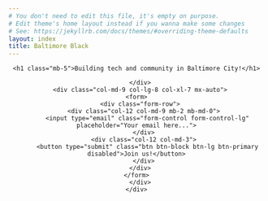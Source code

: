 ```yaml
---
# You don't need to edit this file, it's empty on purpose.
# Edit theme's home layout instead if you wanna make some changes
# See: https://jekyllrb.com/docs/themes/#overriding-theme-defaults
layout: index
title: Baltimore Black 
---
```

<!-- Masthead -->
<header class="masthead text-white text-center">
  <div class="overlay"></div>
  <div class="container">
    <div class="row">
      <div class="col-xl-9 mx-auto">

	<h1 class="mb-5">Building tech and community in Baltimore City!</h1>

      </div>
      <div class="col-md-9 col-lg-8 col-xl-7 mx-auto">
	<form>
	  <div class="form-row">
	    <div class="col-12 col-md-9 mb-2 mb-md-0">
	      <input type="email" class="form-control form-control-lg" placeholder="Your email here...">
	    </div>
	    <div class="col-12 col-md-3">
	      <button type="submit" class="btn btn-block btn-lg btn-primary disabled">Join us!</button>
	    </div>
	  </div>
	</form>
      </div>
    </div>
  </div>
</header>
